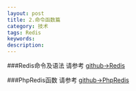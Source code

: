 ```yaml
---
layout: post
title: 2.命令函数篇
category: 技术
tags: Redis
keywords: 
description:
---
```


###Redis命令及语法
请参考 [github->Redis](https://github.com/codergma/Redis/blob/master/Redis.md) 

###PhpRedis函数
请参考 [github->PhpRedis](https://github.com/codergma/phpredis)